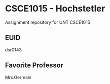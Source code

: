 # CSCE1015 - Hochstetler
Assignment repository for UNT CSCE1015
## EUID
dsr0143
## Favorite Professor
Mrs.Germain
